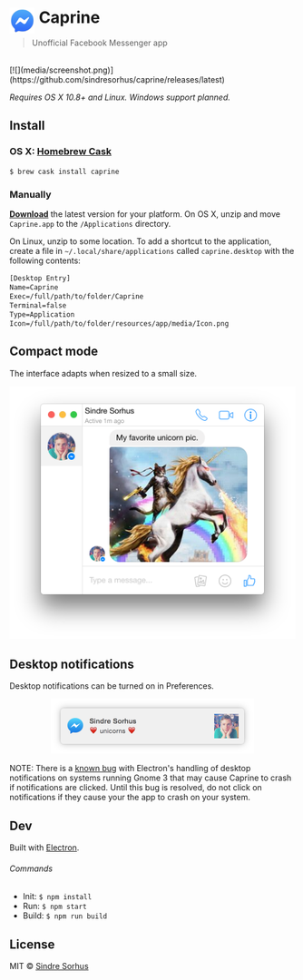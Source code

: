 # <img src="media/Icon.png" width="45" align="left">&nbsp;Caprine

> Unofficial Facebook Messenger app

<br>
[![](media/screenshot.png)](https://github.com/sindresorhus/caprine/releases/latest)

*Requires OS X 10.8+ and Linux. Windows support planned.*

## Install

### OS X: [Homebrew Cask](http://caskroom.io)

```
$ brew cask install caprine
```

### Manually

[**Download**](https://github.com/sindresorhus/caprine/releases/latest) the latest version for your platform. On OS X, unzip and move `Caprine.app` to the `/Applications` directory.

On Linux, unzip to some location. To add a shortcut to the application, create a file in ``~/.local/share/applications`` called ``caprine.desktop`` with the following contents:

```
[Desktop Entry]
Name=Caprine
Exec=/full/path/to/folder/Caprine
Terminal=false
Type=Application
Icon=/full/path/to/folder/resources/app/media/Icon.png

```


## Compact mode

The interface adapts when resized to a small size.

<div align="center"><img src="media/screenshot-compact.png" width="512"></div>


## Desktop notifications

Desktop notifications can be turned on in Preferences.

<div align="center"><img src="media/screenshot-notification.png" width="358"></div>

NOTE: There is a [known bug](https://github.com/atom/electron/issues/2294) with Electron's handling of desktop notifications on systems running Gnome 3 that may cause Caprine to crash if notifications are clicked. Until this bug is resolved, do not click on notifications if they cause your the app to crash on your system.

## Dev

Built with [Electron](http://electron.atom.io).

###### Commands

- Init: `$ npm install`
- Run: `$ npm start`
- Build: `$ npm run build`


## License

MIT © [Sindre Sorhus](http://sindresorhus.com)
